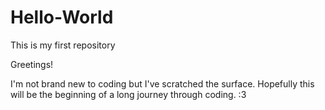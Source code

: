 # Hello-World
This is my first repository

Greetings!

I'm not brand new to coding but I've scratched the surface. Hopefully this will be the beginning of a long journey through coding. :3
